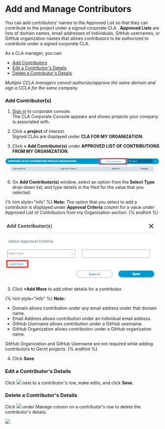 # Add and Manage Contributors

You can add contributors' names to the Approved List so that they can contribute to the project under a signed corporate CLA . **Approved Lists** are lists of domain names, email addresses of individuals, GitHub usernames, or GitHub organization names that allows contributors to be authorized to contribute under a signed corporate CLA.

As a CLA manager, you can:

* [Add Contributors](add-and-manage-contributors.md#add-contributor-s)
* [Edit a Contributor's Details](add-and-manage-contributors.md#edit-a-contributors-details)
* [Delete a Contributor's Details](add-and-manage-contributors.md#delete-a-contributors-details)

_Multiple CCLA managers cannot authorize/approve the same domain and sign a CCLA for the same company._

### **Add Contributor\(s\)**

1. ​[Sign in](sign-in-to-the-cla-corporate-console.md) to corporate console.  
The CLA Corporate Console appears and shows projects your company is associated with.

3. Click a **project** of interest.  
Signed CLAs are displayed under **CLA FOR MY ORGANIZATION**.

5. Click **+ Add Contributor\(s\)** under **APPROVED LIST OF CONTRIBUTIONS FROM MY ORGANIZATION**.

![](../../../.gitbook/assets/add-contributors%20%281%29.png)

6. On **Add Contributor\(s\)** window, select an option from the **Select Type** drop-down list, and type details in the filed for the value that you selected.

{% hint style="info" %}
**Note:** The option that you select to add a contributor is displayed under **Approval Criteria** column for a value under Approved List of Contributors from my Organization section.
{% endhint %}

![](../../../.gitbook/assets/add-contributors-window%20%281%29.png)

3. Click **+Add More** to add other details for a contributor.

{% hint style="info" %}
**Note:** 

* Domain allows contribution under any email address under that domain name.
* Email Address allows contribution under an individual email address.
* GitHub Username allows contribution under a GitHub username.
* GitHub Organization allows contribution under a GitHub organization name.

GitHub Organization and GitHub Username are not required while adding contributors to Gerrit projects.
{% endhint %}

4. Click **Save**.

### Edit a Contributor's Details

Click ![](https://firebasestorage.googleapis.com/v0/b/gitbook-28427.appspot.com/o/assets%2F-M2DCN9UgoRgMEkgnLyP%2F-M9r8HAsE33veE1f8-jp%2F-M9rgXW5MmdCw4zlarnJ%2Fedit%20icon.png?alt=media&token=dc04f1ad-302e-49e8-983e-dacbaa49f029) next to a contributor's row, make edits, and click **Save**.

### Delete a Contributor's Details

Click ![](https://firebasestorage.googleapis.com/v0/b/gitbook-28427.appspot.com/o/assets%2F-M2DCN9UgoRgMEkgnLyP%2F-M9WNn7lqBje4DX2Irn-%2F-M9Y5z1DnSglCZbaXzg0%2Fdelete%20icon.png?alt=media&token=2333c400-d6bf-4c6e-93e9-52d4c00113d9) under Manage column on a contributor's row to delete the contributor's details.

![](https://gblobscdn.gitbook.com/assets%2F-M2DCN9UgoRgMEkgnLyP%2F-M9r8HAsE33veE1f8-jp%2F-M9rhLvJwQAzvisvYehP%2Fdelete%20contributor.png?alt=media&token=e2a9c456-ea67-4b0b-85c5-594306cede09)

